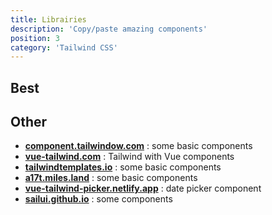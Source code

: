 ```yaml
---
title: Librairies
description: 'Copy/paste amazing components'
position: 3
category: 'Tailwind CSS'
---
```


## Best

<TailwindLibrary id="tailwind-ui" title="Tailwind UI" link="https://tailwindui.com/components" medal pay desc="Official Tailwind UI, need to pay but amazing layouts and components."></TailwindLibrary>
<TailwindLibrary id="tailblocks" title="Tailblocks" link="https://mertjf.github.io/tailblocks" medal desc="Amazing collection of components."></TailwindLibrary>
<TailwindLibrary id="meraki-ui" title="MerakiUI" link="https://merakiui.com" desc="Some beautiful components."></TailwindLibrary>
<TailwindLibrary id="headless-ui" title="Headless UI" link="https://headlessui.dev" medal desc="From Tailwind Labs, some React/Vue components."></TailwindLibrary>
<TailwindLibrary id="tailwind-toolbox" title="Tailwind Toolbox" link="https://www.tailwindtoolbox.com" desc="Some templates and some components."></TailwindLibrary>
<TailwindLibrary id="tailwind-templates" title="Tailwind Templates" pay medal link="https://www.creative-tim.com/templates/tailwind" desc="Beautiful templates by Creative Tim"></TailwindLibrary>

## Other

- [**component.tailwindow.com**](https://component.tailwindow.com) : some basic components
- [**vue-tailwind.com**](https://vue-tailwind.com) : Tailwind with Vue components
- [**tailwindtemplates.io**](https://tailwindtemplates.io) : some basic components
- [**a17t.miles.land**](https://a17t.miles.land) : some basic components
- [**vue-tailwind-picker.netlify.app**](https://vue-tailwind-picker.netlify.app/) : date picker component
- [**sailui.github.io**](https://sailui.github.io/) : some components
